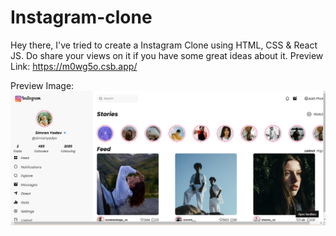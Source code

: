 # Instagram-clone
Hey there, I've tried to create a Instagram Clone  using HTML, CSS &amp; React JS. Do share your views on it if you have some great ideas about it.
Preview Link: https://m0wg5o.csb.app/

Preview Image: 
<img src="https://github.com/simrany23/Instagram-clone/blob/main/output.png">
